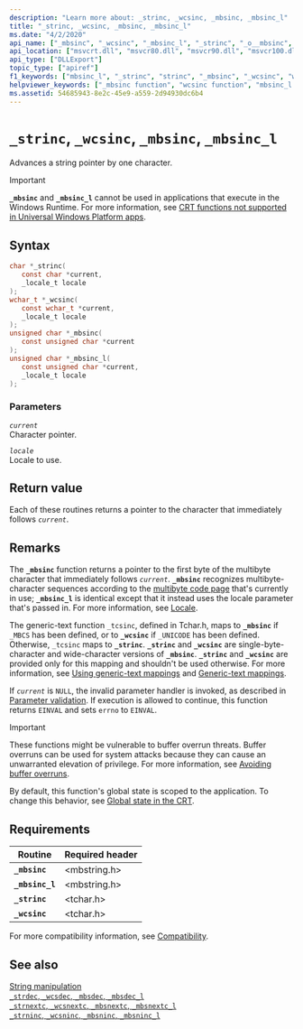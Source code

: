 ```yaml
---
description: "Learn more about: _strinc, _wcsinc, _mbsinc, _mbsinc_l"
title: "_strinc, _wcsinc, _mbsinc, _mbsinc_l"
ms.date: "4/2/2020"
api_name: ["_mbsinc", "_wcsinc", "_mbsinc_l", "_strinc", "_o__mbsinc", "_o__mbsinc_l"]
api_location: ["msvcrt.dll", "msvcr80.dll", "msvcr90.dll", "msvcr100.dll", "msvcr100_clr0400.dll", "msvcr110.dll", "msvcr110_clr0400.dll", "msvcr120.dll", "msvcr120_clr0400.dll", "ucrtbase.dll", "api-ms-win-crt-multibyte-l1-1-0.dll"]
api_type: ["DLLExport"]
topic_type: ["apiref"]
f1_keywords: ["mbsinc_l", "_strinc", "strinc", "_mbsinc", "_wcsinc", "wcsinc", "mbsinc", "_mbsinc_l"]
helpviewer_keywords: ["_mbsinc function", "wcsinc function", "mbsinc_l function", "_strinc function", "strinc function", "_mbsinc_l function", "mbsinc function", "_wcsinc function", "_tcsinc function", "tcsinc function"]
ms.assetid: 54685943-8e2c-45e9-a559-2d94930dc6b4
---
```

# `_strinc`, `_wcsinc`, `_mbsinc`, `_mbsinc_l`

Advances a string pointer by one character.

> [!IMPORTANT]
> **`_mbsinc`** and **`_mbsinc_l`** cannot be used in applications that execute in the Windows Runtime. For more information, see [CRT functions not supported in Universal Windows Platform apps](../../cppcx/crt-functions-not-supported-in-universal-windows-platform-apps.md).

## Syntax

```C
char *_strinc(
   const char *current,
   _locale_t locale
);
wchar_t *_wcsinc(
   const wchar_t *current,
   _locale_t locale
);
unsigned char *_mbsinc(
   const unsigned char *current
);
unsigned char *_mbsinc_l(
   const unsigned char *current,
   _locale_t locale
);
```

### Parameters

*`current`*\
Character pointer.

*`locale`*\
Locale to use.

## Return value

Each of these routines returns a pointer to the character that immediately follows *`current`*.

## Remarks

The **`_mbsinc`** function returns a pointer to the first byte of the multibyte character that immediately follows *`current`*. **`_mbsinc`** recognizes multibyte-character sequences according to the [multibyte code page](../code-pages.md) that's currently in use; **`_mbsinc_l`** is identical except that it instead uses the locale parameter that's passed in. For more information, see [Locale](../locale.md).

The generic-text function `_tcsinc`, defined in Tchar.h, maps to **`_mbsinc`** if `_MBCS` has been defined, or to **`_wcsinc`** if `_UNICODE` has been defined. Otherwise, `_tcsinc` maps to **`_strinc`**. **`_strinc`** and **`_wcsinc`** are single-byte-character and wide-character versions of **`_mbsinc`**. **`_strinc`** and **`_wcsinc`** are provided only for this mapping and shouldn't be used otherwise. For more information, see [Using generic-text mappings](../using-generic-text-mappings.md) and [Generic-text mappings](../generic-text-mappings.md).

If *`current`* is `NULL`, the invalid parameter handler is invoked, as described in [Parameter validation](../parameter-validation.md). If execution is allowed to continue, this function returns `EINVAL` and sets `errno` to `EINVAL`.

> [!IMPORTANT]
> These functions might be vulnerable to buffer overrun threats. Buffer overruns can be used for system attacks because they can cause an unwarranted elevation of privilege. For more information, see [Avoiding buffer overruns](/windows/win32/SecBP/avoiding-buffer-overruns).

By default, this function's global state is scoped to the application. To change this behavior, see [Global state in the CRT](../global-state.md).

## Requirements

| Routine | Required header |
|---|---|
| **`_mbsinc`** | \<mbstring.h> |
| **`_mbsinc_l`** | \<mbstring.h> |
| **`_strinc`** | \<tchar.h> |
| **`_wcsinc`** | \<tchar.h> |

For more compatibility information, see [Compatibility](../compatibility.md).

## See also

[String manipulation](../string-manipulation-crt.md)\
[`_strdec`, `_wcsdec`, `_mbsdec`, `_mbsdec_l`](strdec-wcsdec-mbsdec-mbsdec-l.md)\
[`_strnextc`, `_wcsnextc`, `_mbsnextc`, `_mbsnextc_l`](strnextc-wcsnextc-mbsnextc-mbsnextc-l.md)\
[`_strninc`, `_wcsninc`, `_mbsninc`, `_mbsninc_l`](strninc-wcsninc-mbsninc-mbsninc-l.md)
